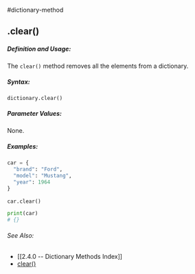 #dictionary-method
## .clear()
##### Definition and Usage:
The `clear()` method removes all the elements from a dictionary.


##### Syntax:
 `dictionary.clear()`

##### Parameter Values:
None.

##### Examples:
```py
car = {  
  "brand": "Ford",  
  "model": "Mustang",  
  "year": 1964  
}  
  
car.clear()

print(car)
# {}
```


###### See Also:
- [[2.4.0 -- Dictionary Methods Index]]
- [clear()](https://www.w3schools.com/python/ref_dictionary_clear.asp)